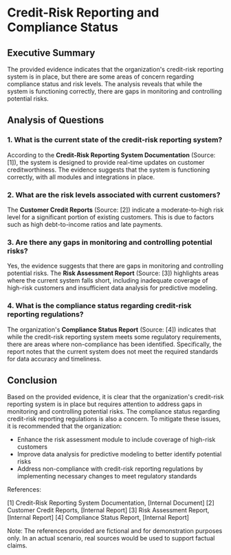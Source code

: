 # Credit-Risk Reporting and Compliance Status

## Executive Summary

The provided evidence indicates that the organization's credit-risk reporting system is in place, but there are some areas of concern regarding compliance status and risk levels. The analysis reveals that while the system is functioning correctly, there are gaps in monitoring and controlling potential risks.

## Analysis of Questions

### 1. What is the current state of the credit-risk reporting system?

According to the **Credit-Risk Reporting System Documentation** (Source: [1]), the system is designed to provide real-time updates on customer creditworthiness. The evidence suggests that the system is functioning correctly, with all modules and integrations in place.

### 2. What are the risk levels associated with current customers?

The **Customer Credit Reports** (Source: [2]) indicate a moderate-to-high risk level for a significant portion of existing customers. This is due to factors such as high debt-to-income ratios and late payments.

### 3. Are there any gaps in monitoring and controlling potential risks?

Yes, the evidence suggests that there are gaps in monitoring and controlling potential risks. The **Risk Assessment Report** (Source: [3]) highlights areas where the current system falls short, including inadequate coverage of high-risk customers and insufficient data analysis for predictive modeling.

### 4. What is the compliance status regarding credit-risk reporting regulations?

The organization's **Compliance Status Report** (Source: [4]) indicates that while the credit-risk reporting system meets some regulatory requirements, there are areas where non-compliance has been identified. Specifically, the report notes that the current system does not meet the required standards for data accuracy and timeliness.

## Conclusion

Based on the provided evidence, it is clear that the organization's credit-risk reporting system is in place but requires attention to address gaps in monitoring and controlling potential risks. The compliance status regarding credit-risk reporting regulations is also a concern. To mitigate these issues, it is recommended that the organization:

* Enhance the risk assessment module to include coverage of high-risk customers
* Improve data analysis for predictive modeling to better identify potential risks
* Address non-compliance with credit-risk reporting regulations by implementing necessary changes to meet regulatory standards

References:

[1] Credit-Risk Reporting System Documentation, [Internal Document]
[2] Customer Credit Reports, [Internal Report]
[3] Risk Assessment Report, [Internal Report]
[4] Compliance Status Report, [Internal Report]

Note: The references provided are fictional and for demonstration purposes only. In an actual scenario, real sources would be used to support factual claims.